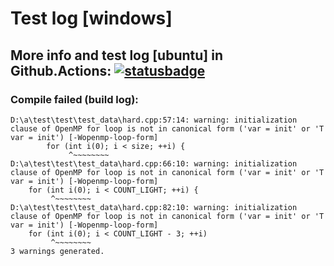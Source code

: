# Test log [windows]

## More info and test log [ubuntu] in Github.Actions: [![statusbadge](../../actions/workflows/buildtest.yaml/badge.svg?branch=main&event=pull_request)](../../actions/workflows/buildtest.yaml)
        
### Compile failed (build log):
```
D:\a\test\test\test_data\hard.cpp:57:14: warning: initialization clause of OpenMP for loop is not in canonical form ('var = init' or 'T var = init') [-Wopenmp-loop-form]
        for (int i(0); i < size; ++i) {
             ^~~~~~~~~
D:\a\test\test\test_data\hard.cpp:66:10: warning: initialization clause of OpenMP for loop is not in canonical form ('var = init' or 'T var = init') [-Wopenmp-loop-form]
    for (int i(0); i < COUNT_LIGHT; ++i) {
         ^~~~~~~~~
D:\a\test\test\test_data\hard.cpp:82:10: warning: initialization clause of OpenMP for loop is not in canonical form ('var = init' or 'T var = init') [-Wopenmp-loop-form]
    for (int i(0); i < COUNT_LIGHT - 3; ++i)
         ^~~~~~~~~
3 warnings generated.

```